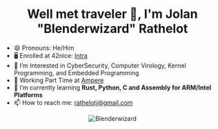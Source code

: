 <h1 align="center">Well met traveler 👋, I'm Jolan "Blenderwizard" Rathelot</h1>

- 😄 Pronouns: He/Him
- 🖥️ Enrolled at 42nice: [Intra](https://profile.intra.42.fr/users/jrathelo)
- 🔭 I’m Interested in CyberSecurity, Computer Virology, Kernel Programming, and Embedded Programming
- 💼 Working Part Time at [Ampere](https://www.ampere.cars/)
- 🌱 I’m currently learning **Rust, Python, C and Assembly for ARM/Intel Platforms**
- 📫 How to reach me: [rathelotj@gmail.com](mailto:rathelotj@gmail.com?subject=[Github_Contact])

<p align="center"><img align="center" src="https://github-readme-stats.vercel.app/api/top-langs?username=Blenderwizard&show_icons=true&locale=en&layout=compact&theme=dracula" alt="Blenderwizard" /></p>

<!--
**Blenderwizard/Blenderwizard** is a ✨ _special_ ✨ repository because its `README.md` (this file) appears on your GitHub profile.

Here are some ideas to get you started:

- 🔭 I’m currently working on ...
- 🌱 I’m currently learning ...
- 👯 I’m looking to collaborate on ...
- 🤔 I’m looking for help with ...
- 💬 Ask me about ...
- 📫 How to reach me: ...
- 😄 Pronouns: ...
- ⚡ Fun fact: ...
-->
